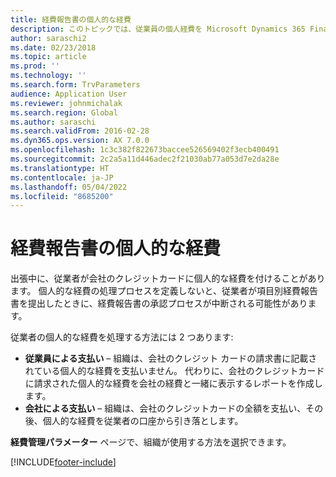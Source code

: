 ```yaml
---
title: 経費報告書の個人的な経費
description: このトピックでは、従業員の個人経費を Microsoft Dynamics 365 Finance で処理するための 2 つの方法を説明します。
author: saraschi2
ms.date: 02/23/2018
ms.topic: article
ms.prod: ''
ms.technology: ''
ms.search.form: TrvParameters
audience: Application User
ms.reviewer: johnmichalak
ms.search.region: Global
ms.author: saraschi
ms.search.validFrom: 2016-02-28
ms.dyn365.ops.version: AX 7.0.0
ms.openlocfilehash: 1c3c382f822673baccee526569402f3ecb400491
ms.sourcegitcommit: 2c2a5a11d446adec2f21030ab77a053d7e2da28e
ms.translationtype: HT
ms.contentlocale: ja-JP
ms.lasthandoff: 05/04/2022
ms.locfileid: "8685200"
---
```

# <a name="personal-expenses-on-an-expense-report"></a>経費報告書の個人的な経費

出張中に、従業者が会社のクレジットカードに個人的な経費を付けることがあります。 個人的な経費の処理プロセスを定義しないと、従業者が項目別経費報告書を提出したときに、経費報告書の承認プロセスが中断される可能性があります。 

従業者の個人的な経費を処理する方法には 2 つあります:

- **従業員による支払い** – 組織は、会社のクレジット カードの請求書に記載されている個人的な経費を支払いません。 代わりに、会社のクレジットカードに請求された個人的な経費を会社の経費と一緒に表示するレポートを作成します。
- **会社による支払い** – 組織は、会社のクレジットカードの全額を支払い、その後、個人的な経費を従業者の口座から引き落とします。

**経費管理パラメーター** ページで、組織が使用する方法を選択できます。


[!INCLUDE[footer-include](../includes/footer-banner.md)]